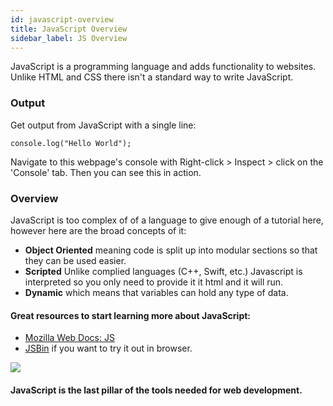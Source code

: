 ```yaml
---
id: javascript-overview
title: JavaScript Overview
sidebar_label: JS Overview
---
```

JavaScript is a programming language and adds functionality to websites. Unlike HTML and CSS there isn't a standard way to write JavaScript.

### Output
Get output from JavaScript with a single line:
```
console.log("Hello World");
```
<script>
    console.log("Hello World");
</script>
Navigate to this webpage's console with Right-click > Inspect > click on the 'Console' tab. Then you can see this in action.

### Overview
JavaScript is too complex of of a language to give enough of a tutorial here, however here are the broad concepts of it:
- **Object Oriented** meaning code is split up into modular sections so that they can be used easier.
- **Scripted** Unlike complied languages (C++, Swift, etc.) Javascript is interpreted so you only need to provide it it html and it will run.
- **Dynamic** which  means that variables can hold any type of data.

#### Great resources to start learning more about JavaScript:
- [Mozilla Web Docs: JS](https://developer.mozilla.org/en-US/docs/Web/JavaScript) 
- [JSBin](https://jsbin.com/) if you want to try it out in browser.

![](/img/bigthree.jpg)
#### JavaScript is the last pillar of the tools needed for web development.  